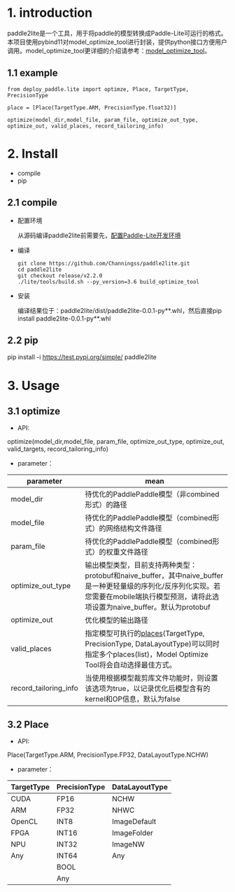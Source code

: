 # 1. introduction

paddle2lite是一个工具，用于将paddle的模型转换成Paddle-Lite可运行的格式。本项目使用pybind11对model_optimize_tool进行封装，提供python接口方便用户调用。model_optimize_tool更详细的介绍请参考：[model_optimize_tool](https://paddlepaddle.github.io/Paddle-Lite/v2.2.0/model_optimize_tool/)。

## 1.1 example 
```
from deploy_paddle.lite import optimze, Place, TargetType, PrecisionType
   
place = [Place(TargetType.ARM, PrecisionType.float32)]
   
optimize(model_dir,model_file, param_file, optimize_out_type, optimize_out, valid_places, record_tailoring_info)
```

# 2. Install

- compile
- pip

## 2.1 compile

- 配置环境

   从源码编译paddle2lite前需要先，[配置Paddle-Lite开发环境](https://paddlepaddle.github.io/Paddle-Lite/v2.2.0/source_compile/)

- 编译

   ```
   git clone https://github.com/Channingss/paddle2lite.git
   cd paddle2lite
   git checkout release/v2.2.0
   ./lite/tools/build.sh --py_version=3.6 build_optimize_tool
   ```

- 安装
  
   编译结果位于：paddle2lite/dist/paddle2lite-0.0.1-py**.whl，然后直接pip install paddle2lite-0.0.1-py**.whl

## 2.2 pip 

pip install -i https://test.pypi.org/simple/ paddle2lite

# 3. Usage

## 3.1 optimize

- API:

optimize(model_dir,model_file, param_file, optimize_out_type, optimize_out, valid_targets, record_tailoring_info)

- parameter：

|parameter| mean|
|-|-|
| model_dir| 待优化的PaddlePaddle模型（非combined形式）的路径|
| model_file| 待优化的PaddlePaddle模型（combined形式）的网络结构文件路径|
| param_file| 待优化的PaddlePaddle模型（combined形式）的权重文件路径|
| optimize_out_type| 输出模型类型，目前支持两种类型：protobuf和naive_buffer，其中naive_buffer是一种更轻量级的序列化/反序列化实现。若您需要在mobile端执行模型预测，请将此选项设置为naive_buffer。默认为protobuf|
| optimize_out| 优化模型的输出路径|
| valid_places| 指定模型可执行的[places](#Place)(TargetType, PrecisionType, DataLayoutType)可以同时指定多个places(list)，Model Optimize Tool将会自动选择最佳方式。
| record_tailoring_info| 当使用根据模型裁剪库文件功能时，则设置该选项为true，以记录优化后模型含有的kernel和OP信息，默认为false|

## 3.2 Place
- API:

<a id='Place'>Place</a>(TargetType.ARM, PrecisionType.FP32, DataLayoutType.NCHW)

- parameter：

|TargetType|PrecisionType|DataLayoutType|
|-|-|-|
|CUDA|FP16|NCHW
|ARM|FP32|NHWC
|OpenCL|INT8|ImageDefault
|FPGA|INT16|ImageFolder
|NPU|INT32|ImageNW
|Any|INT64|Any
||BOOL|
||Any|

